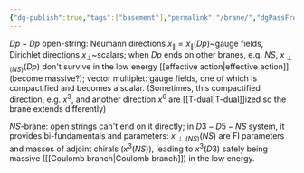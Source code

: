 ```yaml
---
{"dg-publish":true,"tags":["basement"],"permalink":"/brane/","dgPassFrontmatter":true,"created":"2025-04-26T19:10:03.792+02:00","updated":"2025-04-28T12:53:53.348+02:00"}
---
```


$Dp-Dp$ open-string: Neumann directions $x_{\parallel}=x_{\parallel}(Dp)$~gauge fields, Dirichlet directions $x_\perp$~scalars; when $Dp$ ends on other branes, e.g. $NS$, $x_{\perp(NS)}(Dp)$ don't survive in the low energy [[effective action\|effective action]] (become massive?); vector multiplet: gauge fields, one of which is compactified and becomes a scalar. 
(Sometimes, this compactified direction, e.g. $x^3$, and another direction $x^6$ are [[T-dual\|T-dual]]ized so the brane extends differently)

$NS$-brane: open strings can't end on it directly;  in $D3-D5-NS$ system, it provides bi-fundamentals and parameters: $x_{\perp(NS)}(NS)$ are FI parameters and masses of adjoint chirals ($x^3(NS)$), leading to $x^3(D3)$ safely being massive ([[Coulomb branch\|Coulomb branch]]) in the low energy.
